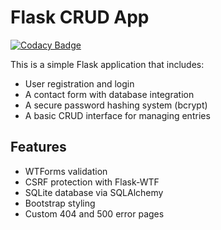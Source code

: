 # Flask CRUD App

[![Codacy Badge](https://api.codacy.com/project/badge/Grade/a148484804bc489e91ec045e3be3d8ae)](https://app.codacy.com/gh/isragelani/flask-app?utm_source=github.com&utm_medium=referral&utm_content=isragelani/flask-app&utm_campaign=Badge_Grade)

This is a simple Flask application that includes:

- User registration and login
- A contact form with database integration
- A secure password hashing system (bcrypt)
- A basic CRUD interface for managing entries

## Features

- WTForms validation
- CSRF protection with Flask-WTF
- SQLite database via SQLAlchemy
- Bootstrap styling
- Custom 404 and 500 error pages
